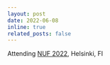 ```yaml
---
layout: post
date: 2022-06-08
inline: true
related_posts: false
---
```


Attending <a href='https://www.urologiyhdistys.fi/tapahtumat/nuf-2022/'>NUF 2022</a>, Helsinki, FI